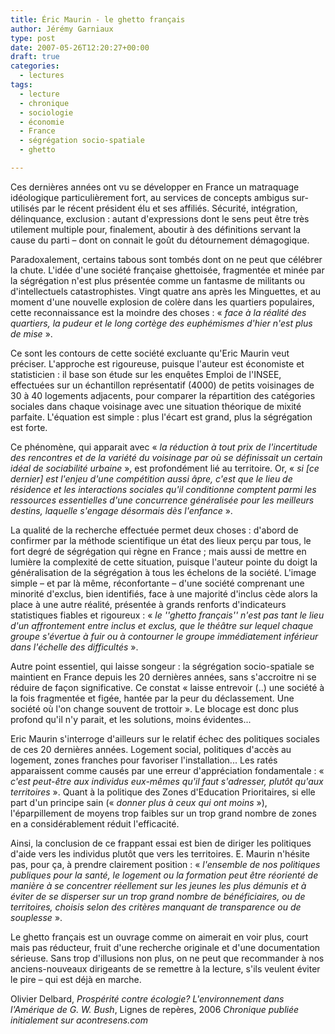 ```yaml
---
title: Éric Maurin - le ghetto français
author: Jérémy Garniaux
type: post
date: 2007-05-26T12:20:27+00:00
draft: true
categories:
  - lectures
tags:
  - lecture
  - chronique
  - sociologie
  - économie
  - France
  - ségrégation socio-spatiale
  - ghetto

---
```

Ces dernières années ont vu se développer en France un matraquage idéologique particulièrement fort, au services de concepts ambigus sur-utilisés par le récent président élu et ses affiliés. Sécurité, intégration, délinquance, exclusion : autant d'expressions dont le sens peut être très utilement multiple pour, finalement, aboutir à des définitions servant la cause du parti – dont on connait le goût du détournement démagogique.

Paradoxalement, certains tabous sont tombés dont on ne peut que célébrer la chute. L'idée d'une société française ghettoisée, fragmentée et minée par la ségrégation n'est plus présentée comme un fantasme de militants ou d'intellectuels catastrophistes. Vingt quatre ans après les Minguettes, et au moment d'une nouvelle explosion de colère dans les quartiers populaires, cette reconnaissance est la moindre des choses : « *face à la réalité des quartiers, la pudeur et le long cortège des euphémismes d'hier n'est plus de mise* ».

Ce sont les contours de cette société excluante qu'Eric Maurin veut préciser. L'approche est rigoureuse, puisque l'auteur est économiste et statisticien : il base son étude sur les enquêtes Emploi de l'INSEE, effectuées sur un échantillon représentatif (4000) de petits voisinages de 30 à 40 logements adjacents, pour comparer la répartition des catégories sociales dans chaque voisinage avec une situation théorique de mixité parfaite. L'équation est simple : plus l'écart est grand, plus la ségrégation est forte.

Ce phénomène, qui apparait avec « *la réduction à tout prix de l'incertitude des rencontres et de la variété du voisinage par où se définissait un certain idéal de sociabilité urbaine* », est profondément lié au territoire. Or, « *si [ce dernier] est l'enjeu d'une compétition aussi âpre, c'est que le lieu de résidence et les interactions sociales qu'il conditionne comptent parmi les ressources essentielles d'une concurrence généralisée pour les meilleurs destins, laquelle s'engage désormais dès l'enfance* ».

La qualité de la recherche effectuée permet deux choses : d'abord de confirmer par la méthode scientifique un état des lieux perçu par tous, le fort degré de ségrégation qui règne en France ; mais aussi de mettre en lumière la complexité de cette situation, puisque l'auteur pointe du doigt la généralisation de la ségrégation à tous les échelons de la société. L'image simple – et par là même, réconfortante – d'une société comprenant une minorité d'exclus, bien identifiés, face à une majorité d'inclus cède alors la place à une autre réalité, présentée à grands renforts d'indicateurs statistiques fiables et rigoureux : « *le ''ghetto français'' n'est pas tant le lieu d'un affrontement entre inclus et exclus, que le théâtre sur lequel chaque groupe s'évertue à fuir ou à contourner le groupe immédiatement inférieur dans l'échelle des difficultés* ».

Autre point essentiel, qui laisse songeur : la ségrégation socio-spatiale se maintient en France depuis les 20 dernières années, sans s'accroitre ni se réduire de façon significative. Ce constat « laisse entrevoir (..) une société à la fois fragmentée et figée, hantée par la peur du déclassement. Une société où l'on change souvent de trottoir ». Le blocage est donc plus profond qu'il n'y parait, et les solutions, moins évidentes...

Eric Maurin s'interroge d'ailleurs sur le relatif échec des politiques sociales de ces 20 dernières années. Logement social, politiques d'accès au logement, zones franches pour favoriser l'installation... Les ratés apparaissent comme causés par une erreur d'appréciation fondamentale : « *c'est peut-être aux individus eux-mêmes qu'il faut s'adresser, plutôt qu'aux territoires* ». Quant à la politique des Zones d'Education Prioritaires, si elle part d'un principe sain (« *donner plus à ceux qui ont moins* »), l'éparpillement de moyens trop faibles sur un trop grand nombre de zones en a considérablement réduit l'efficacité.

Ainsi, la conclusion de ce frappant essai est bien de diriger les politiques d'aide vers les individus plutôt que vers les territoires. E. Maurin n'hésite pas, pour ça, à prendre clairement position : « *l'ensemble de nos politiques publiques pour la santé, le logement ou la formation peut être réorienté de manière à se concentrer réellement sur les jeunes les plus démunis et à éviter de se disperser sur un trop grand nombre de bénéficiaires, ou de territoires, choisis selon des critères manquant de transparence ou de souplesse* ».

Le ghetto français est un ouvrage comme on aimerait en voir plus, court mais pas réducteur, fruit d'une recherche originale et d'une documentation sérieuse. Sans trop d'illusions non plus, on ne peut que recommander à nos anciens-nouveaux dirigeants de se remettre à la lecture, s'ils veulent éviter le pire – qui est déjà en marche.

Olivier Delbard, _Prospérité contre écologie? L'environnement dans l'Amérique de G. W. Bush_, Lignes de repères, 2006
_Chronique publiée initialement sur acontresens.com_